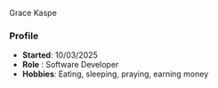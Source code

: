 Grace Kaspe 

### Profile
- **Started**: 10/03/2025
- **Role** : Software Developer
- **Hobbies**: Eating, sleeping, praying, earning money
